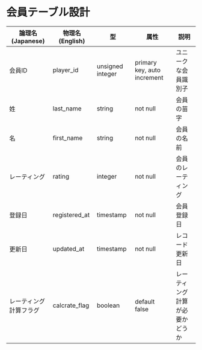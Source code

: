 # 会員テーブル設計

| 論理名 (Japanese)      | 物理名 (English)     | 型               | 属性                  | 説明                |
|---------------------|--------------------|------------------|-----------------------|---------------------|
| 会員ID              | player_id          | unsigned integer | primary key, auto increment | ユニークな会員識別子 |
| 姓                  | last_name          | string           | not null              | 会員の苗字          |
| 名                  | first_name         | string           | not null              | 会員の名前          |
| レーティング        | rating             | integer          | not null              | 会員のレーティング  |
| 登録日              | registered_at      | timestamp        | not null              | 会員登録日          |
| 更新日              | updated_at         | timestamp        | not null              | レコード更新日      |
| レーティング計算フラグ | calcrate_flag      | boolean          | default false         | レーティング計算が必要かどうか |
